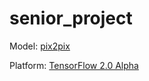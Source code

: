 # senior_project

Model: [pix2pix](https://www.tensorflow.org/alpha/tutorials/generative/pix2pix)

Platform: [TensorFlow 2.0 Alpha](https://www.tensorflow.org/alpha)
